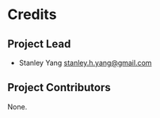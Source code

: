 Credits
=======

Project Lead
----------------

* Stanley Yang <stanley.h.yang@gmail.com>

Project Contributors
------------

None.

